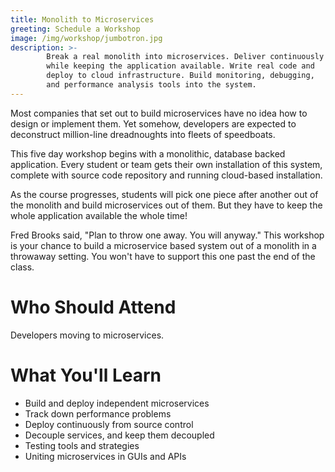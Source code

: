 ```yaml
---
title: Monolith to Microservices
greeting: Schedule a Workshop
image: /img/workshop/jumbotron.jpg
description: >-
        Break a real monolith into microservices. Deliver continuously
        while keeping the application available. Write real code and
        deploy to cloud infrastructure. Build monitoring, debugging,
        and performance analysis tools into the system.
---
```


Most companies that set out to build microservices have no idea how to
design or implement them. Yet somehow, developers are expected to
deconstruct million-line dreadnoughts into fleets of speedboats.

This five day  workshop begins with a monolithic, database backed
application. Every student or team gets their own installation of this
system, complete with source code repository and running cloud-based
installation.

As the course progresses, students will pick one piece after another
out of the monolith and build microservices out of them. But they have
to keep the whole application available the whole time!

Fred Brooks said, "Plan to throw one away. You will anyway." This
workshop is your chance to build a microservice based system out of a
monolith in a throwaway setting. You won't have to support this one
past the end of the class.

# Who Should Attend

Developers moving to microservices.

# What You'll Learn

* Build and deploy independent microservices
* Track down performance problems
* Deploy continuously from source control
* Decouple services, and keep them decoupled
* Testing tools and strategies
* Uniting microservices in GUIs and APIs

